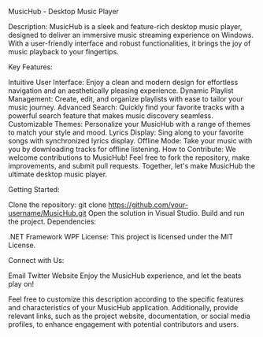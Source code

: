 MusicHub - Desktop Music Player

Description:
MusicHub is a sleek and feature-rich desktop music player, designed to deliver an immersive music streaming experience on Windows. With a user-friendly interface and robust functionalities, it brings the joy of music playback to your fingertips.

Key Features:

Intuitive User Interface: Enjoy a clean and modern design for effortless navigation and an aesthetically pleasing experience.
Dynamic Playlist Management: Create, edit, and organize playlists with ease to tailor your music journey.
Advanced Search: Quickly find your favorite tracks with a powerful search feature that makes music discovery seamless.
Customizable Themes: Personalize your MusicHub with a range of themes to match your style and mood.
Lyrics Display: Sing along to your favorite songs with synchronized lyrics display.
Offline Mode: Take your music with you by downloading tracks for offline listening.
How to Contribute:
We welcome contributions to MusicHub! Feel free to fork the repository, make improvements, and submit pull requests. Together, let's make MusicHub the ultimate desktop music player.

Getting Started:

Clone the repository: git clone https://github.com/your-username/MusicHub.git
Open the solution in Visual Studio.
Build and run the project.
Dependencies:

.NET Framework
WPF
License:
This project is licensed under the MIT License.

Connect with Us:

Email
Twitter
Website
Enjoy the MusicHub experience, and let the beats play on!

Feel free to customize this description according to the specific features and characteristics of your MusicHub application. Additionally, provide relevant links, such as the project website, documentation, or social media profiles, to enhance engagement with potential contributors and users.
